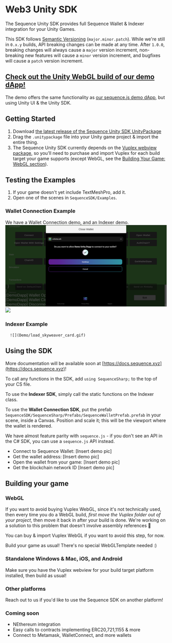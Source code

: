# Web3 Unity SDK
 The Sequence Unity SDK provides full Sequence Wallet & Indexer integration for your Unity Games.

This SDK follows [Semantic Versioning](https://semver.org/) (`major.minor.patch`). While we're still in `0.x.y` builds, API breaking changes can be made at any time. After `1.0.0`, breaking changes will always cause a `major` version increment, non-breaking new features will cause a `minor` version increment, and bugfixes will cause a `patch` version increment.

## [Check out the Unity WebGL build of our demo dApp!](https://0xsequence.github.io/web3-unity-sdk/)
The demo offers the same functionality as [our sequence.js demo dApp](https://github.com/0xsequence/demo-dapp), but using Unity UI & the Unity SDK.

## Getting Started
1. Download [the latest release of the Sequence Unity SDK UnityPackage](https://github.com/0xsequence/web3-unity-sdk/releases)
2. Drag the `.unitypackage` file into your Unity game project & import the entire thing.
3. The Sequence Unity SDK currently depends on the [Vuplex webview package](https://vuplex.com), so you'll need to purchase and import Vuplex for each build target your game supports (except WebGL, see the [Building Your Game: WebGL section](#webgl)). 

## Testing the Examples
1. If your game doesn't yet include TextMeshPro, add it.
2. Open one of the scenes in `SequenceSDK/Examples`.
### Wallet Connection Example
We have a Wallet Connection demo, and an Indexer demo.
      ![](Demo/WalletDemo.png)
      ![](Demo/IndexerDemo.png)
### Indexer Example
      ![](Demo/load_skyweaver_card.gif)
## Using the SDK
More documentation will be available soon at [https://docs.sequence.xyz](https://docs.sequence.xyz)!

To call any functions in the SDK, add `using SequenceSharp;` to the top of your CS file.

To use the **Indexer SDK**, simply call the static functions on the Indexer class.

To use the **Wallet Connection SDK**, put the prefab `SequenceSDK/SequenceSharp/Prefabs/SequenceWalletPrefab.prefab` in your scene, inside a Canvas.
Position and scale it; this will be the viewport where the wallet is rendered.

We have almost feature parity with `sequence.js` - if you don't see an API in the C# SDK, you can use a `sequence.js` API instead.
   - Connect to Sequence Wallet:
    [Insert demo pic]
   - Get the wallet address:
    [Insert demo pic]
   - Open the wallet from your game:
    [Insert demo pic]
   - Get the blockchain network ID
    [Insert demo pic]

## Building your game
### WebGL
If you want to avoid buying Vuplex WebGL, since it's not technically used, then every time you do a WebGL build, _first move the Vuplex folder out of your project_, then move it back in after your build is done.
We're working on a solution to this problem that doesn't involve assembly references 🙏

You can buy & import Vuplex WebGL if you want to avoid this step, for now.

Build your game as usual! There's no special WebGLTemplate needed :)
### Standalone Windows & Mac, iOS, and Android
Make sure you have the Vuplex webview for your build target platform installed, then build as usual!
### Other platforms
Reach out to us if you'd like to use the Sequence SDK on another platform!

### Coming soon
- NEthereum integration
- Easy calls to contracts implementing ERC20,721,1155 & more
- Connect to Metamask, WalletConnect, and more wallets
